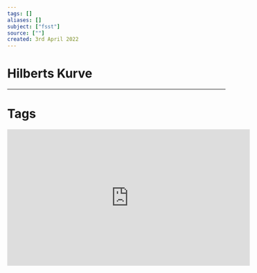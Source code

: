 ```yaml
---
tags: []
aliases: []
subject: ["fsst"]
source: [""]
created: 3rd April 2022
---
```


# Hilberts Kurve

---

# Tags

<iframe width="560" height="315" src="https://www.youtube.com/embed/3s7h2MHQtxc" title="YouTube video player" frameborder="0" allow="accelerometer; autoplay; clipboard-write; encrypted-media; gyroscope; picture-in-picture" allowfullscreen></iframe>